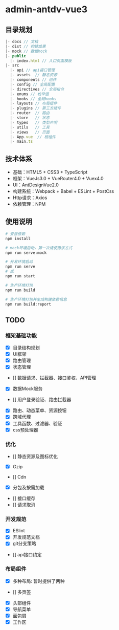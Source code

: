 # admin-antdv-vue3
## 目录规划
```js
|- docs // 文档
|- dist // 构建成果
|- mock // 数据mock
|- public
  |- index.html // 入口页面模板
|- src
  |- api // api接口管理
  |- assets  // 静态资源
  |- components // 组件
  |- config // 全局配置
  |- directives // 全局指令
  |- enums // 枚举值
  |- hooks // 全局hooks
  |- layouts // 布局组件
  |- plugins // 第三方插件
  |- router  // 路由
  |- store   // 状态
  |- types   // 类型声明
  |- utils   // 工具
  |- views   // 页面
  |- App.vue  // 根组件
  |- main.ts
```
## 技术体系
- 基础：HTML5 + CSS3 + TypeScript
- 框架：VueJs3.0 + VueRouter4.0 + Vuex4.0
- UI：AntDesignVue2.0
- 构建系统：Webpack + Babel + ESLint + PostCss
- Http请求：Axios
- 依赖管理：NPM

## 使用说明
``` bash
# 安装依赖
npm install

# mock环境启动，第一次请使用该方式
npm run serve:mock

# 开发环境启动
npm run serve
# 或
npm run start

# 生产环境打包
npm run build

# 生产环境打包并生成构建依赖信息
npm run build:report
```

## TODO
### 框架基础功能
- [x] 目录结构规划
- [x] UI框架
- [x] 路由管理
- [x] 状态管理
- [] 数据请求、拦截器、接口鉴权、API管理
- [x] 数据Mock服务
- [] 用户登录验证、路由拦截器
- [x] 路由、动态菜单、资源按钮
- [x] 跨域代理
- [x] 工具函数、过滤器、验证
- [x] css预处理器
### 优化
- [] 静态资源及图标优化
- [x] Gzip
- [] Cdn
- [x] 分包及按需加载
- [] 接口缓存
- [] 请求取消

### 开发规范
- [x] ESlint
- [x] 开发规范文档
- [x] git分支策略
- [] api接口约定

### 布局组件
- [x] 多种布局: 暂时提供了两种
- [] 多页签
- [x] 头部组件
- [x] 导航菜单
- [x] 面包屑
- [x] 工作区